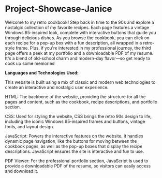 # Project-Showcase-Janice

Welcome to my retro cookbook! Step back in time to the 90s and explore a nostalgic collection of my favorite recipes. Each page features a vintage Windows 95-inspired look, complete with interactive buttons that guide you through delicious dishes. As you browse the cookbook, you can click on each recipe for a pop-up box with a fun description, all wrapped in a retro-style frame. Plus, if you're interested in my professional journey, the third page offers a peek at my portfolio and a downloadable PDF of my resume. It's a blend of old-school charm and modern-day flavor—so get ready to cook up some memories!

**Languages and Technologies Used:**

This website is built using a mix of classic and modern web technologies to create an interactive and nostalgic user experience.

HTML: The backbone of the website, providing the structure for all the pages and content, such as the cookbook, recipe descriptions, and portfolio section.

CSS: Used for styling the website, CSS brings the retro 90s design to life, including the iconic Windows 95-inspired frames and buttons, vintage fonts, and layout design.

JavaScript: Powers the interactive features on the website. It handles dynamic page navigation, like the buttons for moving between the cookbook pages, as well as the pop-up boxes that display the recipe descriptions. JavaScript ensures the site is interactive and fun to use.

PDF Viewer: For the professional portfolio section, JavaScript is used to provide a downloadable PDF of the resume, so visitors can easily access and download it.

